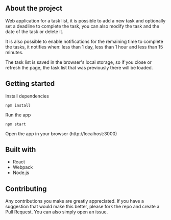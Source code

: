 ## About the project
 
Web application for a task list, it is possible to add a new task and optionally set a deadline to complete the task, you can also modify the task and the date of the task or delete it.

It is also possible to enable notifications for the remaining time to complete the tasks, it notifies when: less than 1 day, less than 1 hour and less than 15 minutes.

The task list is saved in the browser's local storage, so if you close or refresh the page, the task list that was previously there will be loaded.

## Getting started

Install dependencies
```
npm install
```

Run the app
```
npm start
```

Open the app in your browser (http://localhost:3000)


## Built with

- React
- Webpack
- Node.js

## Contributing

Any contributions you make are greatly appreciated. If you have a suggestion that would make this better, please fork the repo and create a Pull Request. You can also simply open an issue.